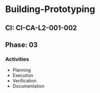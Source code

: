 # Building-Prototyping

## CI: CI-CA-L2-001-002
## Phase: 03

### Activities
- Planning
- Execution
- Verification
- Documentation
